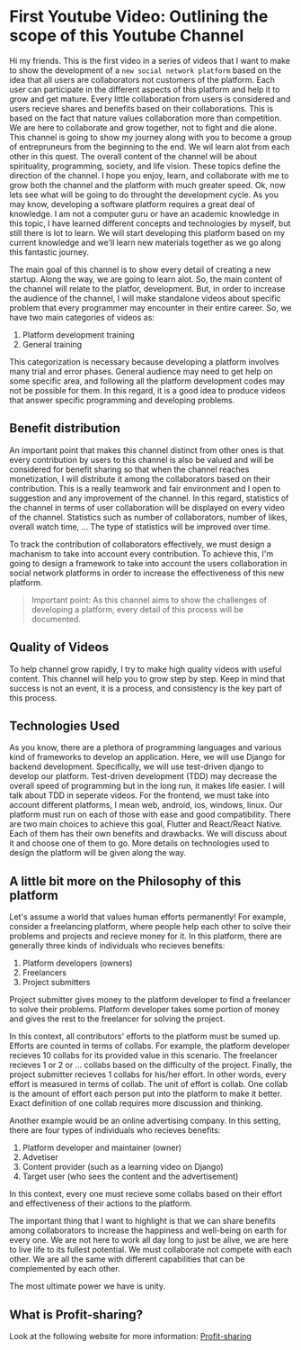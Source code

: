 # First Youtube Video: Outlining the scope of this Youtube Channel
Hi my friends. This is the first video in a series of videos that I want to make to show the development of a `new social network platform` based on the idea that all users are collaborators not customers of the platform. Each user can participate in the different aspects of this platform and help it to grow and get mature. Every little collaboration from users is considered and users recieve shares and benefits based on their collaborations. This is based on the fact that nature values collaboration more than competition. We are here to collaborate and grow together, not to fight and die alone. 
This channel is going to show my journey along with you to become a group of entrepruneurs from the beginning to the end. We wil learn alot from each other in this quest. 
The overall content of the channel will be about spirituality, programming, society, and life vision. These topics define the direction of the channel. I hope you enjoy, learn, and collaborate with me to grow both the channel and the platform with much greater speed. Ok, now lets see what will be going to do throught the development cycle. As you may know, developing a software platform requires a great deal of knowledge. I am not a computer guru or have an academic knowledge in this topic, I have learned different concepts and technologies by myself, but still there is lot to learn. We will start developing this platform based on my current knowledge and we'll learn new materials together as we go along this fantastic journey. 

The main goal of this channel is to show every detail of creating a new startup. Along the way, we are going to learn alot. So, the main content of the channel will relate to the platfor, development. But, in order to increase the audience of the channel, I will make standalone videos about specific problem that every programmer may encounter in their entire career. So, we have two main categories of videos as:
1. Platform development training
2. General training

This categorization is necessary because developing a platform involves many trial and error phases. General audience may need to get help on some specific area, and following all the platform development codes may not be possible for them. In this regard, it is a good idea to produce videos that answer specific programming and developing problems. 

## Benefit distribution
An important point that makes this channel distinct from other ones is that every contribution by users to this channel is also be valued and will be considered for benefit sharing so that when the channel reaches monetization, I will distribute it among the collaborators based on their contribution. This is a really teamwork and fair environment and I open to suggestion and any improvement of the channel. In this regard, statistics of the channel in terms of user collaboration will be displayed on every video of the channel. Statistics such as number of collaborators, number of likes, overall watch time, ... The type of statistics will be improved over time. 

To track the contribution of collaborators effectively, we must design a machanism to take into account every contribution. To achieve this, I'm going to design a framework to take into account the users collaboration in social network platforms in order to increase the effectiveness of this new platform. 


> Important point: As this channel aims to show the challenges of developing a platform, every detail of this process will be documented. 

## Quality of Videos
To help channel grow rapidly, I try to make high quality videos with useful content. This channel will help you to grow step by step. Keep in mind that success is not an event, it is a process, and consistency is the key part of this process. 

## Technologies Used
As you know, there are a plethora of programming languages and various kind of frameworks to develop an application. Here, we will use Django for backend development. Specifically, we will use test-driven django to develop our platform. Test-driven development (TDD) may decrease the overall speed of programming but in the long run, it makes life easier. I will talk about TDD in seperate videos. 
For the frontend, we must take into account different platforms, I mean web, android, ios, windows, linux. Our platform must run on each of those with ease and good compatibility. There are two main choices to achieve this goal, Flutter and React/React Native. Each of them has their own benefits and drawbacks. We will discuss about it and choose one of them to go. More details on technologies used to design the platform will be given along the way. 

##  A little bit more on the Philosophy of this platform
Let's assume a world that values human efforts permanently! For example, consider a freelancing platform, where people help each other to solve their problems and projects and recieve money for it. In this platform, there are generally three kinds of individuals who recieves benefits:

1. Platform developers (owners)
2. Freelancers
3. Project submitters

Project submitter gives money to the platform developer to find a freelancer to solve their problems. Platform developer takes some portion of money and gives the rest to the freelancer for solving the project. 

In this context, all contributors' efforts to the platform must be sumed up. Efforts are counted in terms of collabs.
For example, the platform developer recieves 10 collabs for its provided value in this scenario. The freelancer recieves 1 or 2 or ... collabs based on the difficulty of the project. Finally, the project submitter recieves 1 collabs for his/her effort. In other words, every effort is measured in terms of collab. The unit of effort is collab. One collab is the amount of effort each person put into the platform to make it better. Exact definition of one collab requires more discussion and thinking. 

Another example would be an online advertising company. In this setting, there are four types of individuals who recieves benefits:
1. Platform developer and maintainer (owner)
2. Advetiser
3. Content provider (such as a learning video on Django)
4. Target user (who sees the content and the advertisement)

In this context, every one must recieve some collabs based on their effort and effectiveness of their actions to the platform. 

The important thing that I want to highlight is that we can share benefits among collaborators to increase the happiness and well-being on earth for every one. We are not here to work all day long to just be alive, we are here to live life to its fullest potential. We must collaborate not compete with each other. We are all the same with different capabilities that can be complemented by each other. 

The most ultimate power we have is unity. 

## What is Profit-sharing?
Look at the following website for more information:
[Profit-sharing](https://humaninterest.com/learn/articles/profit-sharing-plan-how-is-it-different-from-a-401k/)






